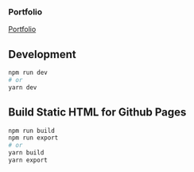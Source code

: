 ### Portfolio

[Portfolio](https://z4gon.github.io)

## Development

```bash
npm run dev
# or
yarn dev
```

## Build Static HTML for Github Pages

```bash
npm run build
npm run export
# or
yarn build
yarn export
```
